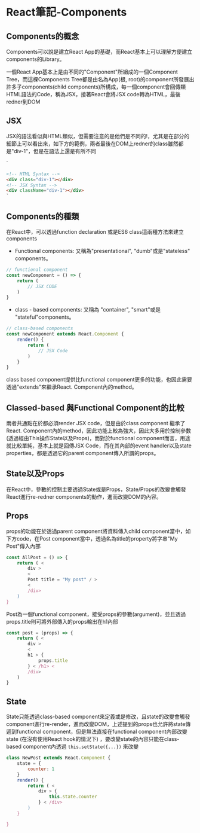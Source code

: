 # React筆記-Components

## Components的概念

Components可以說是建立React App的基礎，而React基本上可以理解方便建立components的Library。

一個React App基本上是由不同的"Component"所組成的一個Component Tree，而這棵Components Tree都是由名為App(根, root)的component所發展出許多子components(child components)所構成，每一個component會回傳類HTML語法的Code，稱為JSX，接著React會將JSX code轉為HTML，最後redner到DOM

## JSX

JSX的語法看似與HTML類似，但需要注意的是他們是不同的!，尤其是在部分的細節上可以看出來，如下方的範例，兩者最後在DOM上redner的class雖然都是"div-1"，但是在語法上還是有所不同

`

```html
<!-- HTML Syntax -->
<div class="div-1"></div>
<!-- JSX Syntax -->
<div className="div-1"></div>
`
```

## Components的種類

在React中，可以透過function declaration 或是ES6 class這兩種方法來建立components

*   Functional components: 又稱為"presentational", "dumb"或是"stateless" components。

```js
// functional component
const newComponent = () => {
    return (
        // JSX CODE
    )
}
```

* class - based components: 又稱為 "container", "smart"或是 "stateful"components。

```js
// class-based components
const newComponent extends React.Component {
    render() {
        return (
            // JSX Code
        )
    }
}
```

class based component提供比functional component更多的功能，也因此需要透過"extends"來繼承React. Component內的method。

## Classed-based 與Functional Component的比較

兩者共通點在於都必須render JSX code，但是由於class component 繼承了React. Component內的method，因此功能上較為強大，因此大多用於控制參數(透過經由This操作State以及Props)，而對於functional component而言，用途就比較單純，基本上就是回傳JSX Code，而在其內部的event handler以及state properties，都是透過它的parent component傳入所謂的props。

## State以及Props

在React中，參數的控制主要透過State或是Props，State/Props的改變會觸發React進行re-redner components的動作，進而改變DOM的內容。

## Props

props的功能在於透過parent component將資料傳入child component當中，如下方code，在Post component當中，透過名為title的property將字串"My Post"傳入內部

```js
const AllPost = () => {
    return ( <
        div >
        <
        Post title = "My post" / >
        <
        /div>
    )
}
```

Post為一個functional component，接受props的參數(argument)，並且透過props.title則可將外部傳入的props輸出在h1內部

```js
const post = (props) => {
    return ( <
        div >
        <
        h1 > {
            props.title
        } < /h1> <
        /div>
    )
}
```

## State 

State只能透過class-based component來定義或是修改，且state的改變會觸發component進行re-render，進而改變DOM，上述提到的props也允許將state傳遞到functional component，但是無法直接在functional component內部改變state (在沒有使用React hook的情況下) ，要改變state的內容只能在class-based component內透過 `this.setState({...})` 來改變

```js
class NewPost extends React.Component {
    state = {
        counter: 1
    }
    render() {
        return ( <
            div > {
                this.state.counter
            } < /div>
        )
    }

}
```
